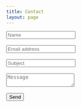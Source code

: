 ```yaml
---
title: Contact
layout: page
---
```


<form action="https://formspree.io/f/xbjpwarl" method="POST"> 
    <input type="text" id="input-name" placeholder="Name"><br/><br/>
    <input type="email" id="input-email" placeholder="Email address"><br/><br/>
    <input type="text" id="input-subject" placeholder="Subject"><br/><br/>     
    <textarea name="message" type="text" id="input-message"
    placeholder="Message"></textarea><br/><br/> 
  <button type="submit">Send</button>
</form>
